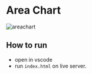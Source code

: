 # Area Chart
![areachart](https://github.com/AriaBalaei/areaChart/assets/141871802/6eed3cb8-a0a3-472e-bae1-40a7886302a4)

## How to run

 - open in vscode
 - run `index.html` on live server.
